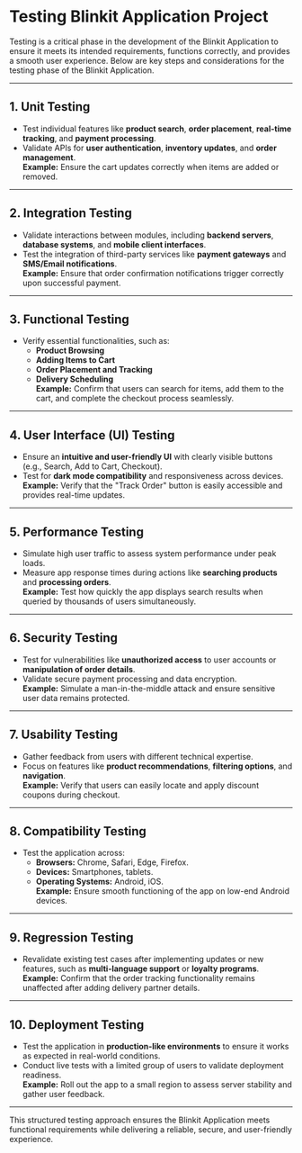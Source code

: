 # Testing Blinkit Application Project

Testing is a critical phase in the development of the Blinkit Application to ensure it meets its intended requirements, functions correctly, and provides a smooth user experience. Below are key steps and considerations for the testing phase of the Blinkit Application.

---

## 1. Unit Testing
- Test individual features like **product search**, **order placement**, **real-time tracking**, and **payment processing**.
- Validate APIs for **user authentication**, **inventory updates**, and **order management**.  
  **Example:** Ensure the cart updates correctly when items are added or removed.

---

## 2. Integration Testing
- Validate interactions between modules, including **backend servers**, **database systems**, and **mobile client interfaces**.
- Test the integration of third-party services like **payment gateways** and **SMS/Email notifications**.  
  **Example:** Ensure that order confirmation notifications trigger correctly upon successful payment.

---

## 3. Functional Testing
- Verify essential functionalities, such as:
  - **Product Browsing**
  - **Adding Items to Cart**
  - **Order Placement and Tracking**
  - **Delivery Scheduling**  
  **Example:** Confirm that users can search for items, add them to the cart, and complete the checkout process seamlessly.

---

## 4. User Interface (UI) Testing
- Ensure an **intuitive and user-friendly UI** with clearly visible buttons (e.g., Search, Add to Cart, Checkout).
- Test for **dark mode compatibility** and responsiveness across devices.  
  **Example:** Verify that the "Track Order" button is easily accessible and provides real-time updates.

---

## 5. Performance Testing
- Simulate high user traffic to assess system performance under peak loads.
- Measure app response times during actions like **searching products** and **processing orders**.  
  **Example:** Test how quickly the app displays search results when queried by thousands of users simultaneously.

---

## 6. Security Testing
- Test for vulnerabilities like **unauthorized access** to user accounts or **manipulation of order details**.
- Validate secure payment processing and data encryption.  
  **Example:** Simulate a man-in-the-middle attack and ensure sensitive user data remains protected.

---

## 7. Usability Testing
- Gather feedback from users with different technical expertise.
- Focus on features like **product recommendations**, **filtering options**, and **navigation**.  
  **Example:** Verify that users can easily locate and apply discount coupons during checkout.

---

## 8. Compatibility Testing
- Test the application across:
  - **Browsers:** Chrome, Safari, Edge, Firefox.
  - **Devices:** Smartphones, tablets.
  - **Operating Systems:** Android, iOS.  
  **Example:** Ensure smooth functioning of the app on low-end Android devices.

---

## 9. Regression Testing
- Revalidate existing test cases after implementing updates or new features, such as **multi-language support** or **loyalty programs**.  
  **Example:** Confirm that the order tracking functionality remains unaffected after adding delivery partner details.

---

## 10. Deployment Testing
- Test the application in **production-like environments** to ensure it works as expected in real-world conditions.
- Conduct live tests with a limited group of users to validate deployment readiness.  
  **Example:** Roll out the app to a small region to assess server stability and gather user feedback.

---

This structured testing approach ensures the Blinkit Application meets functional requirements while delivering a reliable, secure, and user-friendly experience.
